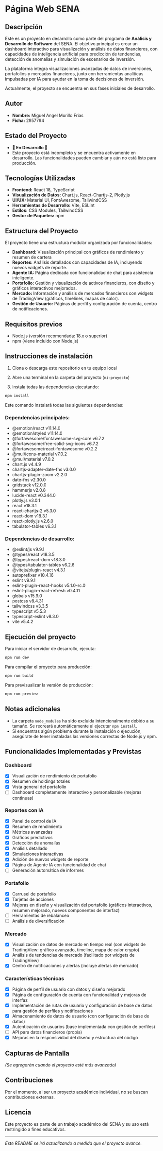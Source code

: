# Página Web SENA

## Descripción

Este es un proyecto en desarrollo como parte del programa de **Análisis y Desarrollo de Software** del SENA. El objetivo principal es crear un dashboard interactivo para visualización y análisis de datos financieros, con capacidades de inteligencia artificial para predicción de tendencias, detección de anomalías y simulación de escenarios de inversión.

La plataforma integra visualizaciones avanzadas de datos de inversiones, portafolios y mercados financieros, junto con herramientas analíticas impulsadas por IA para ayudar en la toma de decisiones de inversión.

Actualmente, el proyecto se encuentra en sus fases iniciales de desarrollo.

## Autor

* **Nombre:** Miguel Angel Murillo Frias
* **Ficha:** 2957794

## Estado del Proyecto

* **🚧 En Desarrollo 🚧**
* Este proyecto está incompleto y se encuentra activamente en desarrollo. Las funcionalidades pueden cambiar y aún no está listo para producción.

## Tecnologías Utilizadas

* **Frontend:** React 18, TypeScript
* **Visualización de Datos:** Chart.js, React-Chartjs-2, Plotly.js
* **UI/UX:** Material UI, FontAwesome, TailwindCSS
* **Herramientas de Desarrollo:** Vite, ESLint
* **Estilos:** CSS Modules, TailwindCSS
* **Gestor de Paquetes:** npm

## Estructura del Proyecto

El proyecto tiene una estructura modular organizada por funcionalidades:
* **Dashboard:** Visualización principal con gráficos de rendimiento y resumen de cartera
* **Reportes:** Análisis detallados con capacidades de IA, incluyendo nuevos widgets de reporte.
* **Agente IA:** Página dedicada con funcionalidad de chat para asistencia inteligente.
* **Portafolio:** Gestión y visualización de activos financieros, con diseño y gráficos interactivos mejorados.
* **Mercado:** Información y análisis de mercados financieros con widgets de TradingView (gráficos, timelines, mapas de calor).
* **Gestión de Usuario:** Páginas de perfil y configuración de cuenta, centro de notificaciones.

## Requisitos previos
- Node.js (versión recomendada: 18.x o superior)
- npm (viene incluido con Node.js)

## Instrucciones de instalación

1. Clona o descarga este repositorio en tu equipo local

2. Abre una terminal en la carpeta del proyecto (`mi-proyecto`)

3. Instala todas las dependencias ejecutando:
```bash
npm install
```

Este comando instalará todas las siguientes dependencias:

### Dependencias principales:
- @emotion/react v11.14.0
- @emotion/styled v11.14.0
- @fortawesome/fontawesome-svg-core v6.7.2
- @fortawesome/free-solid-svg-icons v6.7.2
- @fortawesome/react-fontawesome v0.2.2
- @mui/icons-material v7.0.2
- @mui/material v7.0.2
- chart.js v4.4.9
- chartjs-adapter-date-fns v3.0.0
- chartjs-plugin-zoom v2.2.0
- date-fns v2.30.0
- gridstack v12.0.0
- hammerjs v2.0.8
- lucide-react v0.344.0
- plotly.js v3.0.1
- react v18.3.1
- react-chartjs-2 v5.3.0
- react-dom v18.3.1
- react-plotly.js v2.6.0
- tabulator-tables v6.3.1

### Dependencias de desarrollo:
- @eslint/js v9.9.1
- @types/react v18.3.5
- @types/react-dom v18.3.0
- @types/tabulator-tables v6.2.6
- @vitejs/plugin-react v4.3.1
- autoprefixer v10.4.16
- eslint v9.9.1
- eslint-plugin-react-hooks v5.1.0-rc.0
- eslint-plugin-react-refresh v0.4.11
- globals v15.9.0
- postcss v8.4.31
- tailwindcss v3.3.5
- typescript v5.5.3
- typescript-eslint v8.3.0
- vite v5.4.2

## Ejecución del proyecto

Para iniciar el servidor de desarrollo, ejecuta:
```bash
npm run dev
```

Para compilar el proyecto para producción:
```bash
npm run build
```

Para previsualizar la versión de producción:
```bash
npm run preview
```

## Notas adicionales
- La carpeta `node_modules` ha sido excluida intencionalmente debido a su tamaño. Se recreará automáticamente al ejecutar `npm install`.
- Si encuentras algún problema durante la instalación o ejecución, asegúrate de tener instaladas las versiones correctas de Node.js y npm.

## Funcionalidades Implementadas y Previstas

### Dashboard
* [x] Visualización de rendimiento de portafolio
* [x] Resumen de holdings totales
* [x] Vista general del portafolio
* [ ] Dashboard completamente interactivo y personalizable (mejoras continuas)

### Reportes con IA
* [x] Panel de control de IA
* [x] Resumen de rendimiento
* [x] Métricas avanzadas
* [x] Gráficos predictivos
* [x] Detección de anomalías
* [x] Análisis detallado
* [x] Simulaciones interactivas
* [x] Adición de nuevos widgets de reporte
* [x] Página de Agente IA con funcionalidad de chat
* [ ] Generación automática de informes

### Portafolio
* [x] Carrusel de portafolio
* [x] Tarjetas de acciones
* [x] Mejoras en diseño y visualización del portafolio (gráficos interactivos, resumen mejorado, nuevos componentes de interfaz)
* [ ] Herramientas de rebalanceo
* [ ] Análisis de diversificación

### Mercado
* [x] Visualización de datos de mercado en tiempo real (con widgets de TradingView: gráfico avanzado, timeline, mapa de calor crypto)
* [x] Análisis de tendencias de mercado (facilitado por widgets de TradingView)
* [x] Centro de notificaciones y alertas (incluye alertas de mercado)

### Características técnicas
* [x] Página de perfil de usuario con datos y diseño mejorado
* [x] Página de configuración de cuenta con funcionalidad y mejoras de interfaz
* [x] Implementación de rutas de usuario y configuración de base de datos para gestión de perfiles y notificaciones
* [x] Almacenamiento de datos de usuario (con configuración de base de datos)
* [x] Autenticación de usuarios (base implementada con gestión de perfiles)
* [ ] API para datos financieros (propia)
* [x] Mejoras en la responsividad del diseño y estructura del código

## Capturas de Pantalla

*(Se agregarán cuando el proyecto esté más avanzado)*

## Contribuciones

Por el momento, al ser un proyecto académico individual, no se buscan contribuciones externas.

## Licencia

Este proyecto es parte de un trabajo académico del SENA y su uso está restringido a fines educativos.

---

*Este README se irá actualizando a medida que el proyecto avance.*
